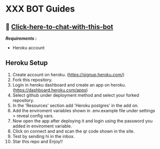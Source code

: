 # XXX BOT Guides

## 🤖 [Click-here-to-chat-with-this-bot](http://wa.me/+17122205956?text=help)

**_Requirements :_**

- Heroku account

## Heroku Setup

1. Create account on heroku. (https://signup.heroku.com/)
2. Fork this repository.
3. Login in heroku dashboard and create an app on heroku. (https://dashboard.heroku.com/apps)
4. Select github under deployment method and select your forked repository.
5. In the 'Resources' section add 'Heroku postgres' in the add on.
6. Add the enviroment variables shown in .env.example file under settings > reveal config vars.
7. Now open the app after deploying it and login using the password you added in enviroment variable.
8. Click on connect and and scan the qr code shown in the site.
9. Test by sending hi in the inbox.
10. Star this repo and Enjoy!!
